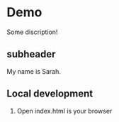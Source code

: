 # Demo
Some discription!

## subheader

My name is Sarah.

## Local development

1. Open index.html is your browser


